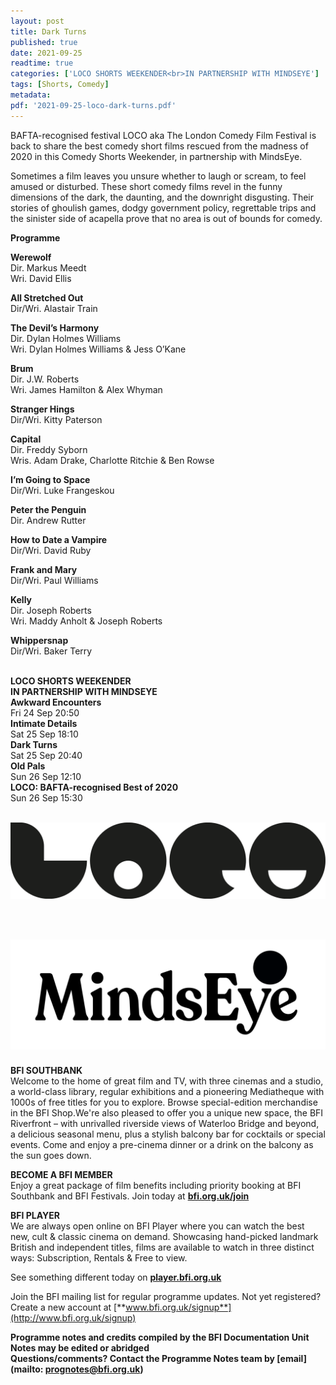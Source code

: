 ```yaml
---
layout: post
title: Dark Turns
published: true
date: 2021-09-25
readtime: true
categories: ['LOCO SHORTS WEEKENDER<br>IN PARTNERSHIP WITH MINDSEYE']
tags: [Shorts, Comedy]
metadata: 
pdf: '2021-09-25-loco-dark-turns.pdf'
---
```


BAFTA-recognised festival LOCO aka The London Comedy Film Festival is back to share the best comedy short films rescued from the madness of 2020 in this Comedy Shorts Weekender, in partnership with MindsEye.

Sometimes a film leaves you unsure whether to laugh or scream, to feel amused or disturbed. These short comedy films revel in the funny dimensions of the dark, the daunting, and the downright disgusting. Their stories of ghoulish games, dodgy government policy, regrettable trips and the sinister side of acapella prove that no area is out of bounds for comedy.

**Programme**

**Werewolf**  
Dir. Markus Meedt  
Wri. David Ellis

**All Stretched Out**  
Dir/Wri. Alastair Train

**The Devil’s Harmony**  
Dir. Dylan Holmes Williams  
Wri. Dylan Holmes Williams & Jess O’Kane

**Brum**  
Dir. J.W. Roberts  
Wri. James Hamilton & Alex Whyman

**Stranger Hings**  
Dir/Wri. Kitty Paterson

**Capital**  
Dir. Freddy Syborn  
Wris. Adam Drake, Charlotte Ritchie & Ben Rowse

**I’m Going to Space**  
Dir/Wri. Luke Frangeskou

**Peter the Penguin**  
Dir. Andrew Rutter

**How to Date a Vampire**  
Dir/Wri. David Ruby

**Frank and Mary**  
Dir/Wri. Paul Williams

**Kelly**  
Dir. Joseph Roberts  
Wri. Maddy Anholt & Joseph Roberts

**Whippersnap**  
Dir/Wri. Baker Terry
<br><br>


**LOCO SHORTS WEEKENDER  
IN PARTNERSHIP WITH MINDSEYE**<br>
**Awkward Encounters**<br>
Fri 24 Sep 20:50<br>
**Intimate Details**<br>
Sat 25 Sep 18:10<br>
**Dark Turns**<br>
Sat 25 Sep 20:40<br>
**Old Pals**<br>
Sun 26 Sep 12:10<br>
**LOCO: BAFTA-recognised Best of 2020**<br>
Sun 26 Sep 15:30<br>
<br>

<img style="float:left" src="/img/loco.png"><br>
<br><br><br><br><br><br><br><br><br><br>
<img style="float:left" src="/img/mindseye-black.png">
<br><br><br><br><br><br><br><br><br><br><br>

**BFI SOUTHBANK**  
Welcome to the home of great film and TV, with three cinemas and a studio, a world-class library, regular exhibitions and a pioneering Mediatheque with 1000s of free titles for you to explore. Browse special-edition merchandise in the BFI Shop.We&#39;re also pleased to offer you a unique new space, the BFI Riverfront – with unrivalled riverside views of Waterloo Bridge and beyond, a delicious seasonal menu, plus a stylish balcony bar for cocktails or special events. Come and enjoy a pre-cinema dinner or a drink on the balcony as the sun goes down.  

**BECOME A BFI MEMBER**  
Enjoy a great package of film benefits including priority booking at BFI Southbank and BFI Festivals. Join today at [**bfi.org.uk/join**](http://www.bfi.org.uk/join)  

**BFI PLAYER**  
 We are always open online on BFI Player where you can watch the best new, cult &amp; classic cinema on demand. Showcasing hand-picked landmark British and independent titles, films are available to watch in three distinct ways: Subscription, Rentals &amp; Free to view.  

See something different today on [**player.bfi.org.uk**](https://player.bfi.org.uk)  

Join the BFI mailing list for regular programme updates. Not yet registered? Create a new account at [**www.bfi.org.uk/signup**](http://www.bfi.org.uk/signup)

**Programme notes and credits compiled by the BFI Documentation Unit  
Notes may be edited or abridged  
Questions/comments? Contact the Programme Notes team by [email](mailto: prognotes@bfi.org.uk)**

<!--stackedit_data:
eyJoaXN0b3J5IjpbMTExNzA3Mjk5Ml19
-->
